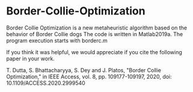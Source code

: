# Border-Collie-Optimization
Border Collie Optimization is a new metaheuristic algorithm based on the behavior of Border Collie dogs
The code is written in Matlab2019a.
The program execution starts with borderc.m

If you think it was helpful, we would appreciate if you cite the following paper in your work.

T. Dutta, S. Bhattacharyya, S. Dey and J. Platos, "Border Collie Optimization," in IEEE Access, vol. 8, pp. 109177-109197, 2020, doi: 10.1109/ACCESS.2020.2999540
